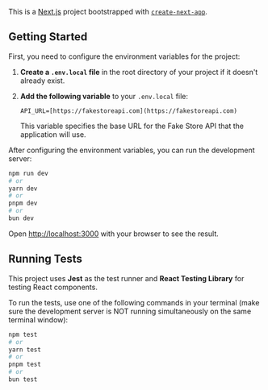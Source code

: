 This is a [Next.js](https://nextjs.org) project bootstrapped with [`create-next-app`](https://nextjs.org/docs/app/api-reference/cli/create-next-app).

## Getting Started

First, you need to configure the environment variables for the project:

1.  **Create a `.env.local` file** in the root directory of your project if it doesn't already exist.
2.  **Add the following variable** to your `.env.local` file:

    ```
    API_URL=[https://fakestoreapi.com](https://fakestoreapi.com)
    ```

    This variable specifies the base URL for the Fake Store API that the application will use.

After configuring the environment variables, you can run the development server:

```bash
npm run dev
# or
yarn dev
# or
pnpm dev
# or
bun dev
```

Open [http://localhost:3000](http://localhost:3000) with your browser to see the result.

## Running Tests

This project uses **Jest** as the test runner and **React Testing Library** for testing React components.

To run the tests, use one of the following commands in your terminal (make sure the development server is NOT running simultaneously on the same terminal window):

```bash
npm test
# or
yarn test
# or
pnpm test
# or
bun test
```
